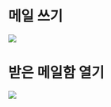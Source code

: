 # 메일 쓰기

![](https://images.velog.io/images/withcolinsong/post/220dc5b6-6dc3-42df-85d4-fd89338db986/image.png)

# 받은 메일함 열기
![](https://images.velog.io/images/withcolinsong/post/219f8256-62a1-4717-a229-8d455858dbb3/image.png)

